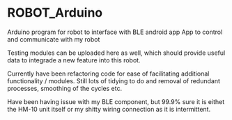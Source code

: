 # ROBOT_Arduino
Arduino program for robot to interface with BLE android app
App to control and communicate with my robot

Testing modules can be uploaded here as well, which should provide useful data to integrade a new feature into this robot.

Currently have been refactoring code for ease of facilitating additional functionality / modules. Still lots of tidying to do and removal of redundant processes, smoothing of the cycles etc.

Have been having issue with my BLE component, but 99.9% sure it is eithet the HM-10 unit itself or my shitty wiring connection as it is intermittent.
